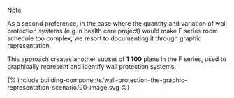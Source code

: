 <span class="transform-to-uppercase">Note</span>

As a second preference, in the case where the quantity and variation of wall protection systems (e.g.in health care project) would make F series room schedule too complex, we resort to documenting it through graphic representation.

This approach creates another subset of **1:100** plans in the F series, used to
graphically represent and identify wall protection systems:

{% include building-components/wall-protection-the-graphic-representation-scenario/00-image.svg %}